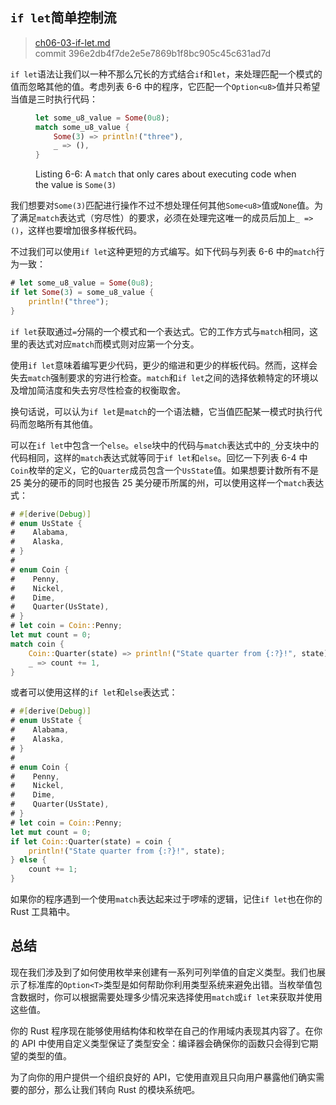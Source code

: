 ## `if let`简单控制流

> [ch06-03-if-let.md](https://github.com/rust-lang/book/blob/master/src/ch06-03-if-let.md)
> <br>
> commit 396e2db4f7de2e5e7869b1f8bc905c45c631ad7d

`if let`语法让我们以一种不那么冗长的方式结合`if`和`let`，来处理匹配一个模式的值而忽略其他的值。考虑列表 6-6 中的程序，它匹配一个`Option<u8>`值并只希望当值是三时执行代码：

<figure>

```rust
let some_u8_value = Some(0u8);
match some_u8_value {
    Some(3) => println!("three"),
    _ => (),
}
```

<figcaption>

Listing 6-6: A `match` that only cares about executing code when the value is
`Some(3)`

</figcaption>
</figure>

我们想要对`Some(3)`匹配进行操作不过不想处理任何其他`Some<u8>`值或`None`值。为了满足`match`表达式（穷尽性）的要求，必须在处理完这唯一的成员后加上`_ => ()`，这样也要增加很多样板代码。

不过我们可以使用`if let`这种更短的方式编写。如下代码与列表 6-6 中的`match`行为一致：

```rust
# let some_u8_value = Some(0u8);
if let Some(3) = some_u8_value {
    println!("three");
}
```

`if let`获取通过`=`分隔的一个模式和一个表达式。它的工作方式与`match`相同，这里的表达式对应`match`而模式则对应第一个分支。

使用`if let`意味着编写更少代码，更少的缩进和更少的样板代码。然而，这样会失去`match`强制要求的穷进行检查。`match`和`if let`之间的选择依赖特定的环境以及增加简洁度和失去穷尽性检查的权衡取舍。

换句话说，可以认为`if let`是`match`的一个语法糖，它当值匹配某一模式时执行代码而忽略所有其他值。

可以在`if let`中包含一个`else`。`else`块中的代码与`match`表达式中的`_`分支块中的代码相同，这样的`match`表达式就等同于`if let`和`else`。回忆一下列表 6-4 中`Coin`枚举的定义，它的`Quarter`成员包含一个`UsState`值。如果想要计数所有不是 25 美分的硬币的同时也报告 25 美分硬币所属的州，可以使用这样一个`match`表达式：

```rust
# #[derive(Debug)]
# enum UsState {
#    Alabama,
#    Alaska,
# }
#
# enum Coin {
#    Penny,
#    Nickel,
#    Dime,
#    Quarter(UsState),
# }
# let coin = Coin::Penny;
let mut count = 0;
match coin {
    Coin::Quarter(state) => println!("State quarter from {:?}!", state),
    _ => count += 1,
}
```

或者可以使用这样的`if let`和`else`表达式：

```rust
# #[derive(Debug)]
# enum UsState {
#    Alabama,
#    Alaska,
# }
#
# enum Coin {
#    Penny,
#    Nickel,
#    Dime,
#    Quarter(UsState),
# }
# let coin = Coin::Penny;
let mut count = 0;
if let Coin::Quarter(state) = coin {
    println!("State quarter from {:?}!", state);
} else {
    count += 1;
}
```

如果你的程序遇到一个使用`match`表达起来过于啰嗦的逻辑，记住`if let`也在你的 Rust 工具箱中。

## 总结

现在我们涉及到了如何使用枚举来创建有一系列可列举值的自定义类型。我们也展示了标准库的`Option<T>`类型是如何帮助你利用类型系统来避免出错。当枚举值包含数据时，你可以根据需要处理多少情况来选择使用`match`或`if let`来获取并使用这些值。

你的 Rust 程序现在能够使用结构体和枚举在自己的作用域内表现其内容了。在你的 API 中使用自定义类型保证了类型安全：编译器会确保你的函数只会得到它期望的类型的值。

为了向你的用户提供一个组织良好的 API，它使用直观且只向用户暴露他们确实需要的部分，那么让我们转向 Rust 的模块系统吧。